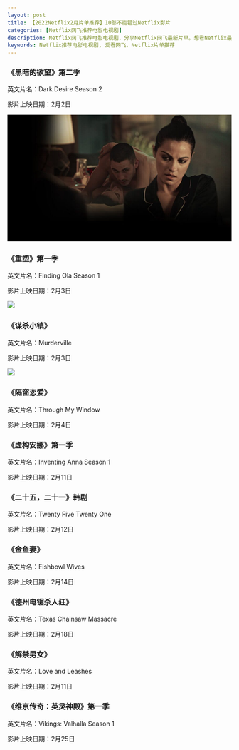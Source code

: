 ```yaml
---
layout: post
title: 【2022Netflix2月片单推荐】10部不能错过Netflix影片
categories: [Netflix网飞推荐电影电视剧]
description: Netflix网飞推荐电影电视剧，分享Netflix网飞最新片单。想看Netflix最新的影视资讯及电影电视剧片单，请关注爱看网飞Netflix。
keywords: Netflix推荐电影电视剧, 爱看网飞，Netflix片单推荐
---
```


### 《黑暗的欲望》第二季

英文片名：Dark Desire Season 2

影片上映日期：2月2日

![](/images/blog/dark-desire-season-2-what-to-expect-netflix.jpg)

### 《重塑》第一季

英文片名：Finding Ola Season 1

影片上映日期：2月3日

![](/images/blog/finding-ola-netflix-stagione-1-netflix.png)

### 《谋杀小镇》

英文片名：Murderville

影片上映日期：2月3日

![](/images/blog/netflix-Murderville.png)

### 《隔窗恋爱》

英文片名：Through My Window

影片上映日期：2月4日

### 《虚构安娜》第一季

英文片名：Inventing Anna Season 1

影片上映日期：2月11日

### 《二十五，二十一》韩剧

英文片名：Twenty Five Twenty One

影片上映日期：2月12日

### 《金鱼妻》

英文片名：Fishbowl Wives

影片上映日期：2月14日

### 《德州电锯杀人狂》

英文片名：Texas Chainsaw Massacre

影片上映日期：2月18日

### 《解禁男女》 

英文片名：Love and Leashes

影片上映日期：2月11日

### 《维京传奇：英灵神殿》第一季

英文片名：Vikings: Valhalla Season 1

影片上映日期：2月25日



